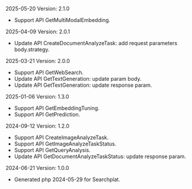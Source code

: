 2025-05-20 Version: 2.1.0
- Support API GetMultiModalEmbedding.


2025-04-09 Version: 2.0.1
- Update API CreateDocumentAnalyzeTask: add request parameters body.strategy.


2025-03-21 Version: 2.0.0
- Support API GetWebSearch.
- Update API GetTextGeneration: update param body.
- Update API GetTextGeneration: update response param.


2025-01-06 Version: 1.3.0
- Support API GetEmbeddingTuning.
- Support API GetPrediction.


2024-09-12 Version: 1.2.0
- Support API CreateImageAnalyzeTask.
- Support API GetImageAnalyzeTaskStatus.
- Support API GetQueryAnalysis.
- Update API GetDocumentAnalyzeTaskStatus: update response param.


2024-06-21 Version: 1.0.0
- Generated php 2024-05-29 for Searchplat.

